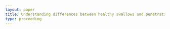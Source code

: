```yaml
---
layout: paper
title: Understanding differences between healthy swallows and penetration-aspiration swallows via compressive sensing of tri-axial swallowing accelerometry signals
type: proceeding
---
```

